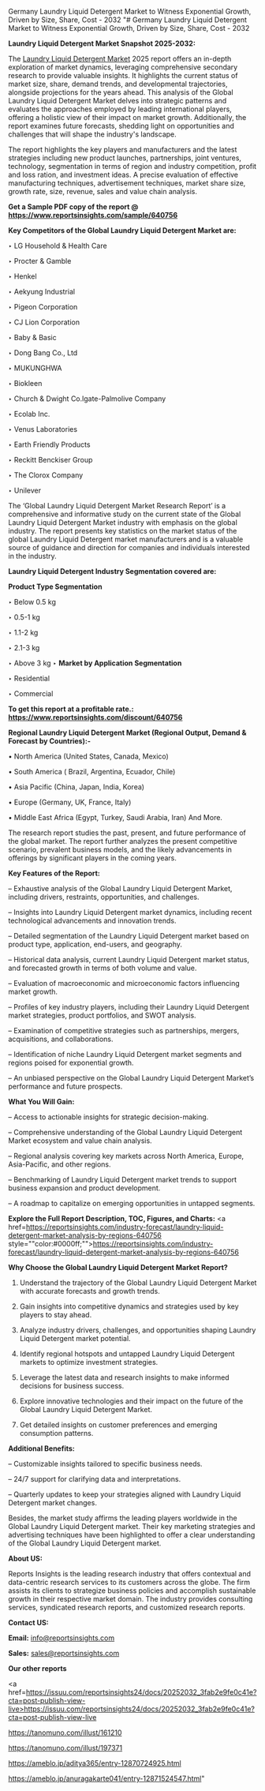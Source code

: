 Germany Laundry Liquid Detergent Market to Witness Exponential Growth, Driven by Size, Share, Cost - 2032
"# Germany Laundry Liquid Detergent Market to Witness Exponential Growth, Driven by Size, Share, Cost - 2032

<strong>Laundry Liquid Detergent Market Snapshot 2025-2032:</strong>

The <a href=https://www.reportsinsights.com/sample/640756>Laundry Liquid Detergent Market</a> 2025 report offers an in-depth exploration of market dynamics, leveraging comprehensive secondary research to provide valuable insights. It highlights the current status of market size, share, demand trends, and developmental trajectories, alongside projections for the years ahead. This analysis of the Global Laundry Liquid Detergent Market delves into strategic patterns and evaluates the approaches employed by leading international players, offering a holistic view of their impact on market growth. Additionally, the report examines future forecasts, shedding light on opportunities and challenges that will shape the industry's landscape.

The report highlights the key players and manufacturers and the latest strategies including new product launches, partnerships, joint ventures, technology, segmentation in terms of region and industry competition, profit and loss ration, and investment ideas. A precise evaluation of effective manufacturing techniques, advertisement techniques, market share size, growth rate, size, revenue, sales and value chain analysis.

<strong>Get a Sample PDF copy of the report @ <a href=https://www.reportsinsights.com/sample/640756 style=color:#0000ff;>https://www.reportsinsights.com/sample/640756</a></strong>

<strong>Key Competitors of the Global Laundry Liquid Detergent Market are:</strong>

‣ LG Household & Health Care

‣ Procter & Gamble

‣ Henkel

‣ Aekyung Industrial

‣ Pigeon Corporation

‣ CJ Lion Corporation

‣ Baby & Basic

‣ Dong Bang Co., Ltd

‣ MUKUNGHWA

‣ Biokleen

‣ Church & Dwight
 Co.lgate-Palmolive Company

‣ Ecolab Inc.

‣ Venus Laboratories

‣ Earth Friendly Products

‣ Reckitt Benckiser Group

‣ The Clorox Company

‣ Unilever

The ‘Global Laundry Liquid Detergent Market Research Report’ is a comprehensive and informative study on the current state of the Global Laundry Liquid Detergent Market industry with emphasis on the global industry. The report presents key statistics on the market status of the global Laundry Liquid Detergent market manufacturers and is a valuable source of guidance and direction for companies and individuals interested in the industry.

<strong>Laundry Liquid Detergent Industry Segmentation covered are:</strong>

<strong>Product Type Segmentation</strong>

‣ Below 0.5 kg

‣ 0.5-1 kg

‣ 1.1-2 kg

‣ 2.1-3 kg

‣ Above 3 kg
‣ 
<strong>Market by Application Segmentation</strong>

‣ Residential

‣ Commercial

<strong>To get this report at a profitable rate.: <a href=https://www.reportsinsights.com/discount/640756 style=color:#0000ff;>https://www.reportsinsights.com/discount/640756</a></strong>

<strong>Regional Laundry Liquid Detergent Market (Regional Output, Demand &amp; Forecast by Countries):-</strong>

• North America (United States, Canada, Mexico)

• South America ( Brazil, Argentina, Ecuador, Chile)

• Asia Pacific (China, Japan, India, Korea)

• Europe (Germany, UK, France, Italy)

• Middle East Africa (Egypt, Turkey, Saudi Arabia, Iran) And More.

The research report studies the past, present, and future performance of the global market. The report further analyzes the present competitive scenario, prevalent business models, and the likely advancements in offerings by significant players in the coming years.

<strong>Key Features of the Report:</strong>

– Exhaustive analysis of the Global Laundry Liquid Detergent Market, including drivers, restraints, opportunities, and challenges.

– Insights into Laundry Liquid Detergent market dynamics, including recent technological advancements and innovation trends.

– Detailed segmentation of the Laundry Liquid Detergent market based on product type, application, end-users, and geography.

– Historical data analysis, current Laundry Liquid Detergent market status, and forecasted growth in terms of both volume and value.

– Evaluation of macroeconomic and microeconomic factors influencing market growth.

– Profiles of key industry players, including their Laundry Liquid Detergent market strategies, product portfolios, and SWOT analysis.

– Examination of competitive strategies such as partnerships, mergers, acquisitions, and collaborations.

– Identification of niche Laundry Liquid Detergent market segments and regions poised for exponential growth.

– An unbiased perspective on the Global Laundry Liquid Detergent Market’s performance and future prospects.

<strong>What You Will Gain:</strong>

– Access to actionable insights for strategic decision-making.

– Comprehensive understanding of the Global Laundry Liquid Detergent Market ecosystem and value chain analysis.

– Regional analysis covering key markets across North America, Europe, Asia-Pacific, and other regions.

– Benchmarking of Laundry Liquid Detergent market trends to support business expansion and product development.

– A roadmap to capitalize on emerging opportunities in untapped segments.

<strong>Explore the Full Report Description, TOC, Figures, and Charts:</strong>
<a href=https://reportsinsights.com/industry-forecast/laundry-liquid-detergent-market-analysis-by-regions-640756 style=""color:#0000ff;"">https://reportsinsights.com/industry-forecast/laundry-liquid-detergent-market-analysis-by-regions-640756</a>

<strong>Why Choose the Global Laundry Liquid Detergent Market Report?</strong>

1. Understand the trajectory of the Global Laundry Liquid Detergent Market with accurate forecasts and growth trends.

2. Gain insights into competitive dynamics and strategies used by key players to stay ahead.

3. Analyze industry drivers, challenges, and opportunities shaping Laundry Liquid Detergent market potential.

4. Identify regional hotspots and untapped Laundry Liquid Detergent markets to optimize investment strategies.

5. Leverage the latest data and research insights to make informed decisions for business success.

6. Explore innovative technologies and their impact on the future of the Global Laundry Liquid Detergent Market.

7. Get detailed insights on customer preferences and emerging consumption patterns.

<strong>Additional Benefits:</strong>

– Customizable insights tailored to specific business needs.

– 24/7 support for clarifying data and interpretations.

– Quarterly updates to keep your strategies aligned with Laundry Liquid Detergent market changes.

Besides, the market study affirms the leading players worldwide in the Global Laundry Liquid Detergent market. Their key marketing strategies and advertising techniques have been highlighted to offer a clear understanding of the Global Laundry Liquid Detergent market.

<strong><strong>About US</strong>:</strong>

Reports Insights is the leading research industry that offers contextual and data-centric research services to its customers across the globe. The firm assists its clients to strategize business policies and accomplish sustainable growth in their respective market domain. The industry provides consulting services, syndicated research reports, and customized research reports.

<strong>Contact US:</strong>

<p class=><b>Email:</b> <a href=mailto:info@reportsinsights.com>info@reportsinsights.com</a></p>
<p class=><b>Sales:</b> <a href=mailto:sales@reportsinsights.com>sales@reportsinsights.com</a></p>

<strong>Our other reports</strong>

<a href=https://issuu.com/reportsinsights24/docs/20252032_3fab2e9fe0c41e?cta=post-publish-view-live>https://issuu.com/reportsinsights24/docs/20252032_3fab2e9fe0c41e?cta=post-publish-view-live</a>

<a href=https://tanomuno.com/illust/161210>https://tanomuno.com/illust/161210</a>

<a href=https://tanomuno.com/illust/197371>https://tanomuno.com/illust/197371</a>

<a href=https://ameblo.jp/aditya365/entry-12870724925.html>https://ameblo.jp/aditya365/entry-12870724925.html</a>

<a href=https://ameblo.jp/anuragakarte041/entry-12871524547.html>https://ameblo.jp/anuragakarte041/entry-12871524547.html</a>"
